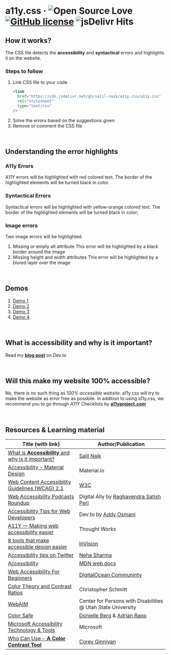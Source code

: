 # a11y.css &middot; ![Open Source Love](https://badges.frapsoft.com/os/v2/open-source.svg?v=103) [![GitHub license](https://img.shields.io/badge/license-MIT-blue.svg)](LICENSE) ![jsDelivr Hits](images/jsDelivr-new.svg)

## How it works?

The CSS file detects the <b>accessibility</b> and <b>syntactical</b> errors and highlights it on the website.

### Steps to follow

1. Link CSS file to your code
   ```html
   <link
     href="https://cdn.jsdelivr.net/gh/salil-naik/a11y.css/a11y.css"
     rel="stylesheet"
     type="text/css"
   />
   ```
2. Solve the errors based on the suggestions given
3. Remove or comment the CSS file

<br>

## Understanding the error highlights

### A11y Errors

A11Y errors will be highlighted with red colored text. The border of the highlighted elements will be turned black in color.

### Syntactical Errors

Syntactical errors will be highlighted with yellow-orange colored text. The border of the highlighted elements will be turned black in color;

### Image errors

Two image errors will be highlighted.

1. Missing or empty alt attribute
   This error will be highlighted by a black border around the image
2. Missing height and width attributes
   This error will be highlighted by a blured layer over the image

<br />

## Demos

1. [Demo 1](https://salil-naik.github.io/a11y-demo/demo-1/index.html)
1. [Demo 2](https://salil-naik.github.io/a11y-demo/demo-2/index.html)
1. [Demo 3](https://salil-naik.github.io/a11y-demo/demo-3/index.html)
1. [Demo 4](https://livio30.github.io/)

<br />

## What is <b>accessibility</b> and why is it important?

Read my **[blog post](https://dev.to/salilnaik/what-is-web-a11y-and-why-is-it-important-4fic)** on Dev.to

<br />

## Will this make my website 100% accessible?

No, there is no such thing as <i>100% accessible website</i>. a11y.css will try to make the website as error free as possbile. In addition to using a11y.css, we recommend you to go through A11Y Checklists by <a href="https://www.a11yproject.com/checklist/"><b>a11yproject.com</b></a>

<br />

## Resources & Learning material

| Title (with link)                                                                          | Author/Publication                               |
| ------------------------------------------------------------------------------------------ | ------------------------------------------------ |
| [What is **Accessibility** and why is it important?]()                                     | [Salil Naik](https://twitter.com/__salil_naik__) |
| [Accessibility - Material Design](https://material.io/design/usability/accessibility.html) | Material.io                                      |
| [Web Content Accessibility Guidelines (WCAG) 2.1](https://www.w3.org/TR/WCAG21/)           | [W3C](https://www.w3.org/)                       |
| [Web Accessibility Podcasts Roundup](https://www.digitala11y.com/web-accessibility-podcasts-rountup/) | Digital Ally by [Raghavendra Satish Peri](https://www.digitala11y.com/author/digitala11y/) |
| [Accessibility Tips for Web Developers](https://dev.to/addyosmani/accessibility-tips-for-web-developers-4cn0) | Dev.to by [Addy Osmani](https://dev.to/addyosmani) |
| [A11Y — Making web accessibility easier](https://www.thoughtworks.com/podcasts/a11y) | Thought Works                                          |
| [8 tools that make accessible design easier](https://www.invisionapp.com/inside-design/accessibility-tools/) | [InVision](https://www.invisionapp.com/)                                          |
| [Accessibility tips on Twitter](https://twitter.com/a11ytips1)                             | [Neha Sharma](https://twitter.com/hellonehha)    |
| [Accessibility](https://developer.mozilla.org/en-US/docs/Learn/Accessibility)              | [MDN web docs](https://developer.mozilla.org/en-US/docs/Learn/Accessibility) |
| [Web Accessibility For Beginners](https://www.digitalocean.com/community/tutorials/web-accessibility-for-beginners) | [DigitalOcean Communinty](https://www.digitalocean.com/community) |
| [Color Theory and Contrast Ratios](https://www.24a11y.com/2019/color-theory-and-contrast-ratios/) | Christopher Schmitt |
| [WebAIM](https://webaim.org/) | Center for Persons with Disabilities @ Utah State University |
| [Color Safe](http://colorsafe.co/) | [Donielle Berg](http://donielleberg.com/) & [Adrian Rapp](http://adrianrapp.com/) |
| [Microsoft Accessibility Technology & Tools](https://www.microsoft.com/en-us/accessibility) | Microsoft |
| [Who Can Use - **A Color Contrast Tool**](https://whocanuse.com/) | [Corey Ginnivan](https://corey.ginnivan.net/) |
